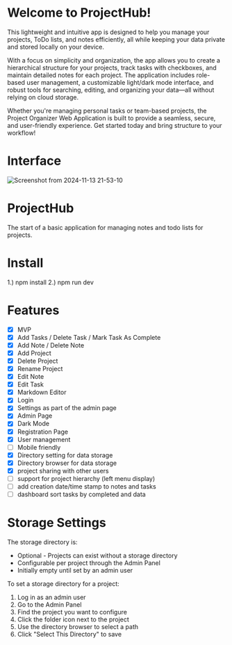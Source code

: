 # Welcome to ProjectHub! 

This lightweight and intuitive app is designed to help you manage your projects, ToDo lists, and notes efficiently, all while keeping your data private and stored locally on your device.

With a focus on simplicity and organization, the app allows you to create a hierarchical structure for your projects, track tasks with checkboxes, and maintain detailed notes for each project. The application includes role-based user management, a customizable light/dark mode interface, and robust tools for searching, editing, and organizing your data—all without relying on cloud storage.

Whether you're managing personal tasks or team-based projects, the Project Organizer Web Application is built to provide a seamless, secure, and user-friendly experience. Get started today and bring structure to your workflow!


# Interface
![Screenshot from 2024-11-13 21-53-10](https://github.com/user-attachments/assets/e6786b0b-9f06-4a9f-9256-82a6df10f313)


# ProjectHub
The start of a basic application for managing notes and todo lists for projects. 

# Install
1.) npm install
2.) npm run dev

# Features
- [x] MVP
- [x] Add Tasks / Delete Task / Mark Task As Complete
- [x] Add Note / Delete Note
- [x] Add Project
- [x] Delete Project
- [x] Rename Project
- [x] Edit Note
- [x] Edit Task
- [x] Markdown Editor
- [x] Login
- [x] Settings as part of the admin page
- [x] Admin Page
- [x] Dark Mode
- [x] Registration Page
- [x] User management
- [ ] Mobile friendly
- [x] Directory setting for data storage
- [x] Directory browser for data storage
- [x] project sharing with other users
- [ ] support for project hierarchy (left menu display)
- [ ] add creation date/time stamp to notes and tasks
- [ ] dashboard sort tasks by completed and data

# Storage Settings

The storage directory is:

- Optional - Projects can exist without a storage directory
- Configurable per project through the Admin Panel
- Initially empty until set by an admin user

To set a storage directory for a project:

1. Log in as an admin user
2. Go to the Admin Panel
3. Find the project you want to configure
4. Click the folder icon next to the project
5. Use the directory browser to select a path
6. Click "Select This Directory" to save
